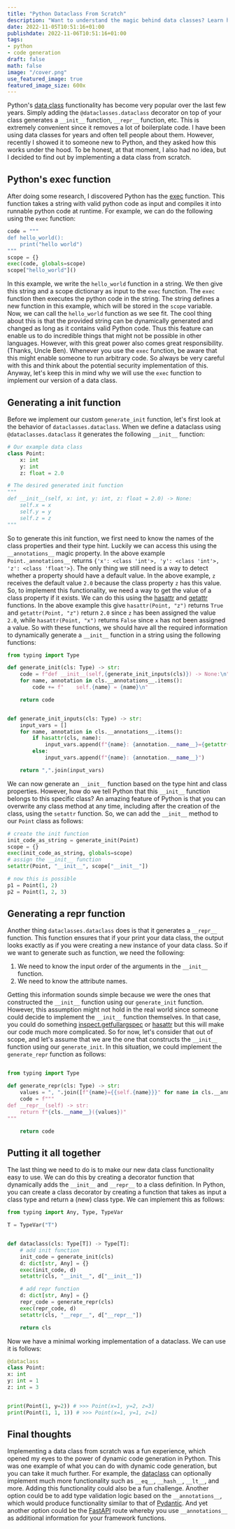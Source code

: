 ```yaml
---
title: "Python Dataclass From Scratch"
description: "Want to understand the magic behind data classes? Learn how to create them from scratch using Python's exec function."
date: 2022-11-05T10:51:16+01:00
publishdate: 2022-11-06T10:51:16+01:00
tags:
- python
- code generation
draft: false
math: false
image: "/cover.png"
use_featured_image: true
featured_image_size: 600x
---
```

Python's [data class](https://docs.python.org/3/library/dataclasses.html) functionality has become very popular over the last few years.
Simply adding the `@dataclasses.dataclass` decorator on top of your class generates a `__init__` function, `__repr__` function, etc.
This is extremely convenient since it removes a lot of boilerplate code.
I have been using data classes for years and often tell people about them.
However, recently I showed it to someone new to Python, and they asked how this works under the hood.
To be honest, at that moment, I also had no idea, but I decided to find out by implementing a data class from scratch.

## Python's exec function
After doing some research, I discovered Python has the [exec](https://docs.python.org/3/library/functions.html#exec) function.
This function takes a string with valid python code as input and compiles it into runnable python code at runtime.
For example, we can do the following using the `exec` function:
```python
code = """
def hello_world():
    print("hello world")
"""
scope = {}
exec(code, globals=scope)
scope["hello_world"]()
```
In this example, we write the `hello_world` function in a string.
We then give this string and a scope dictionary as input to the `exec` function.
The `exec` function then executes the python code in the string.
The string defines a new function in this example, which will be stored in the `scope` variable.
Now, we can call the `hello_world` function as we see fit.
The cool thing about this is that the provided string can be dynamically generated and changed as long as it contains valid Python code.
Thus this feature can enable us to do incredible things that might not be possible in other languages. However, with this great power also comes great responsibility. (Thanks, Uncle Ben). Whenever you use the `exec` function, be aware that this might enable someone to run arbitrary code. So always be very careful with this and think about the potential security implementation of this.
Anyway, let's keep this in mind why we will use the `exec` function to implement our version of a data class.



## Generating a init function
Before we implement our custom `generate_init` function, let's first look at the behavior of `dataclasses.dataclass`.
When we define a dataclass using `@dataclasses.dataclass` it generates the following `__init__` function:

```python
# Our example data class
class Point:
    x: int
    y: int
    z: float = 2.0

# The desired generated init function
"""
def __init__(self, x: int, y: int, z: float = 2.0) -> None:
    self.x = x
    self.y = y
    self.z = z
"""
```

So to generate this init function, we first need to know the names of the class properties and their type hint.
Luckily we can access this using the `__annotations__` magic property.
In the above example `Point._annotations__` returns `{'x': <class 'int'>, 'y': <class 'int'>, 'z': <class 'float'>}`.
The only thing we still need is a way to detect whether a property should have a default value.
In the above example, `z` receives the default value `2.0` because the class property `z` has this value.
So, to implement this functionality, we need a way to get the value of a class property if it exists.
We can do this using the [hasattr](https://docs.python.org/3/library/functions.html#hasattr) and [getattr](https://docs.python.org/3/library/functions.html#getattr) functions.
In the above example this give `hasattr(Point, "z")` returns `True` and `getattr(Point, "z")` return `2.0` since `z` has been assigned the value `2.0`, while `hasattr(Point, "x")` returns `False` since `x` has not been assigned a value.
So with these functions, we should have all the required information to dynamically generate a `__init__` function in a string using the following functions:

```python
from typing import Type

def generate_init(cls: Type) -> str:
    code = f"def __init__(self,{generate_init_inputs(cls)}) -> None:\n"
    for name, annotation in cls.__annotations__.items():
        code += f"    self.{name} = {name}\n"

    return code


def generate_init_inputs(cls: Type) -> str:
    input_vars = []
    for name, annotation in cls.__annotations__.items():
        if hasattr(cls, name):
            input_vars.append(f"{name}: {annotation.__name__}={getattr(cls, name)}")
        else:
            input_vars.append(f"{name}: {annotation.__name__}")

    return ",".join(input_vars)
```

We can now generate an `__init__` function based on the type hint and class properties.
However, how do we tell Python that this `__init__` function belongs to this specific class?
An amazing feature of Python is that you can overwrite any class method at any time, including after the creation of the class, using the `setattr` function.
So, we can add the `__init__` method to our `Point` class as follows:


```python
# create the init function
init_code_as_string = generate_init(Point)
scope = {}
exec(init_code_as_string, globals=scope)
# assign the __init__ function
setattr(Point, "__init__", scope["__init__"])

# now this is possible
p1 = Point(1, 2)
p2 = Point(1, 2, 3)
```

## Generating a repr function
Another thing `dataclasses.dataclass` does is that it generates a `__repr__` function.
This function ensures that if your print your data class, the output looks exactly as if you were creating a new instance of your data class.
So if we want to generate such as function, we need the following:
1. We need to know the input order of the arguments in the `__init__` function.
1. We need to know the attribute names.

Getting this information sounds simple because we were the ones that constructed the `__init__` function using our `generate_init` function.
However, this assumption might not hold in the real world since someone could decide to implement the `__init__` function themselves.
In that case, you could do something [inspect.getfullargspec](https://docs.python.org/3/library/inspect.html#inspect.getfullargspec) or [hasattr](https://docs.python.org/3/library/functions.html#hasattr) but this will make our code much more complicated.
So for now, let's consider that out of scope, and let's assume that we are the one that constructs the `__init__` function using our `generate_init`.
In this situation, we could implement the `generate_repr` function as follows:


```python

from typing import Type

def generate_repr(cls: Type) -> str:
    values = ", ".join([f"{name}={{self.{name}}}" for name in cls.__annotations__])
    code = f"""
def __repr__(self) -> str:
    return f"{cls.__name__}({values})"
"""

    return code
```


## Putting it all together
The last thing we need to do is to make our new data class functionality easy to use.
We can do this by creating a decorator function that dynamically adds the `__init__` and `__repr__` to a class definition.
In Python, you can create a class decorator by creating a function that takes as input a class type and return a (new) class type.
We can implement this as follows:


```python
from typing import Any, Type, TypeVar

T = TypeVar("T")


def dataclass(cls: Type[T]) -> Type[T]:
    # add init function
    init_code = generate_init(cls)
    d: dict[str, Any] = {}
    exec(init_code, d)
    setattr(cls, "__init__", d["__init__"])

    # add repr function
    d: dict[str, Any] = {}
    repr_code = generate_repr(cls)
    exec(repr_code, d)
    setattr(cls, "__repr__", d["__repr__"])

    return cls
```
Now we have a minimal working implementation of a dataclass. We can use it is follows:
```python
@dataclass
class Point:
x: int
y: int = 1
z: int = 3


print(Point(1, y=2)) # >>> Point(x=1, y=2, z=3)
print(Point(1, 1, 1)) # >>> Point(x=1, y=1, z=1)
```

## Final thoughts
Implementing a data class from scratch was a fun experience, which opened my eyes to the power of dynamic code generation in Python.
This was one example of what you can do with dynamic code generation, but you can take it much further.
For example, the [dataclass](https://docs.python.org/3/library/dataclasses.html) can optionally implement much more functionality such as `__eq__`, `__hash__`, `__lt__`, and more.
Adding this functionality could also be a fun challenge.
Another option could be to add type validation logic based on the `__annotations__`, which would produce functionality similar to that of [Pydantic](https://pydantic-docs.helpmanual.io/).
And yet another option could be the [FastAPI](https://fastapi.tiangolo.com/) route whereby you use `__annotations__` as additional information for your framework functions.

